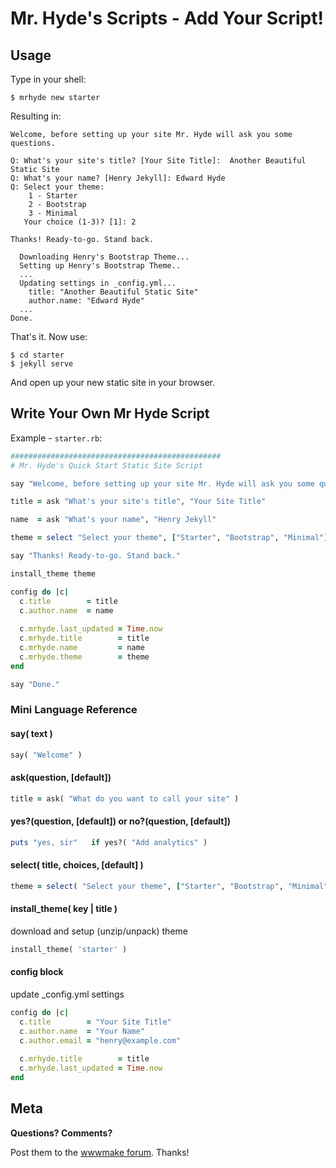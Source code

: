 # Mr. Hyde's Scripts - Add Your Script!


## Usage

Type in your shell:

```
$ mrhyde new starter
```

Resulting in:

```
Welcome, before setting up your site Mr. Hyde will ask you some questions.

Q: What's your site's title? [Your Site Title]:  Another Beautiful Static Site
Q: What's your name? [Henry Jekyll]: Edward Hyde
Q: Select your theme:
    1 - Starter
    2 - Bootstrap
    3 - Minimal
   Your choice (1-3)? [1]: 2 

Thanks! Ready-to-go. Stand back.

  Downloading Henry's Bootstrap Theme...
  Setting up Henry's Bootstrap Theme..
  ...
  Updating settings in _config.yml...
    title: "Another Beautiful Static Site"
    author.name: "Edward Hyde"
  ...
Done.
```

That's it. Now use:

```
$ cd starter
$ jekyll serve
```

And open up your new static site in your browser.



## Write Your Own Mr Hyde Script


Example - `starter.rb`:

```ruby
###############################################
# Mr. Hyde's Quick Start Static Site Script

say "Welcome, before setting up your site Mr. Hyde will ask you some questions."

title = ask "What's your site's title", "Your Site Title"

name  = ask "What's your name", "Henry Jekyll"

theme = select "Select your theme", ["Starter", "Bootstrap", "Minimal"]

say "Thanks! Ready-to-go. Stand back."

install_theme theme

config do |c|
  c.title        = title
  c.author.name  = name
  
  c.mrhyde.last_updated = Time.now
  c.mrhyde.title        = title
  c.mrhyde.name         = name
  c.mrhyde.theme        = theme
end

say "Done."
```


### Mini Language Reference


#### say( text )

```ruby
say( "Welcome" )
```

#### ask(question, [default])

```ruby
title = ask( "What do you want to call your site" )
```

#### yes?(question, [default]) or no?(question, [default])

```ruby
puts "yes, sir"   if yes?( "Add analytics" )
```

#### select( title, choices, [default] )

```ruby
theme = select( "Select your theme", ["Starter", "Bootstrap", "Minimal"] )
```

#### install_theme( key | title )

download and setup (unzip/unpack) theme

```ruby
install_theme( 'starter' )
```


#### config block

update _config.yml settings

```ruby
config do |c|
  c.title        = "Your Site Title"
  c.author.name  = "Your Name"
  c.author.email = "henry@example.com"
      
  c.mrhyde.title        = title
  c.mrhyde.last_updated = Time.now
end
```



## Meta


**Questions? Comments?**

Post them to the [wwwmake forum](http://groups.google.com/group/wwwmake). Thanks!

